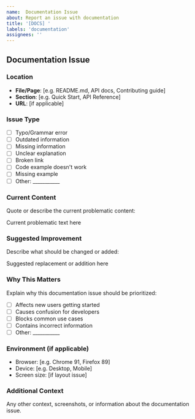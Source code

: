 ```yaml
---
name:  Documentation Issue
about: Report an issue with documentation
title: '[DOCS] '
labels: 'documentation'
assignees: ''
---
```


##  Documentation Issue

###  Location
- **File/Page**: [e.g. README.md, API docs, Contributing guide]
- **Section**: [e.g. Quick Start, API Reference]
- **URL**: [if applicable]

###  Issue Type
- [ ] Typo/Grammar error
- [ ] Outdated information
- [ ] Missing information
- [ ] Unclear explanation
- [ ] Broken link
- [ ] Code example doesn't work
- [ ] Missing example
- [ ] Other: ___________

###  Current Content
Quote or describe the current problematic content:

Current problematic text here

### Suggested Improvement
Describe what should be changed or added:

Suggested replacement or addition here

###  Why This Matters
Explain why this documentation issue should be prioritized:
- [ ] Affects new users getting started
- [ ] Causes confusion for developers
- [ ] Blocks common use cases
- [ ] Contains incorrect information
- [ ] Other: ___________

###  Environment (if applicable)
- Browser: [e.g. Chrome 91, Firefox 89]
- Device: [e.g. Desktop, Mobile]
- Screen size: [if layout issue]

###  Additional Context
Any other context, screenshots, or information about the documentation issue.